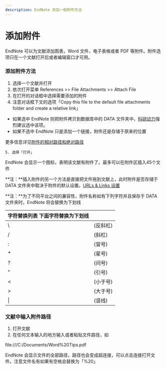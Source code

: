 ```yaml
---
description: EndNote 添加一般附件方法
---
```


# 添加附件

EndNote 可以为文献添加图表，Word 文件，电子表格或者 PDF 等附件。附件选项只在一个文献打开后或者编辑窗口才可用。

### 添加附件方法

1. 选择一个文献并打开
2. 依次打开菜单 References &gt;&gt; File Attachments &gt;&gt; Attach File
3. 在打开的对话框中选择需要添加的附件
4. 注意对话框下文的选项「Copy this file to the default file attachments folder and create a relative link」

* 如果选中 EndNote 则把附件拷贝到数据库中的 DATA 文件夹中，[科研动力](http://www.howsci.com)强烈建议选中该项。
* 如果不选中 EndNote 只是添加一个链接，附件还是存储于原来的位置

更多信息详见[附件的相对路径和绝对路径](SelctngRltvPthAbsPthforFileAtt.htm)

    5. 选择「打开」

EndNote 会显示一个图标，表明该文献有附件了。最多可以在附件区插入45个文件

**注：**插入附件的另一个方法是直接把文件拖到文献上，此时附件是否存储于 DATA 文件夹中取决于附件的默认设置。[URLs & Links 设置](../18Prefs/URLSandLinksPrefs.htm)

**注：**为了不同平台之间的兼容性，附件名称如有下列字符并且保存于 DATA 文件夹时，EndNote 将会替换为下划线

| **字符替换列表 下面字符替换为下划线** |  |
| :--- | :--- |
| \ | \(反斜杠\) |
| / | \(斜杠\) |
| : | \(冒号\) |
| \* | \(星号\) |
| ? | \(问号\) |
| " | \(引号\) |
| &lt; | \(小于号\) |
| &gt; | \(大于号\) |
| \| | \(竖线\) |

### 文献中输入附件路径

1. 打开文献
2. 在任何文本输入的地方输入或者粘贴文件路径，如

file:///C:/Documents/Word%20Tips.pdf

EndNote 会显示文件的全部路径，路径也会变成超连接，可以点击连接打开文件。注意文件名有如果有空格会替换为「%20」

